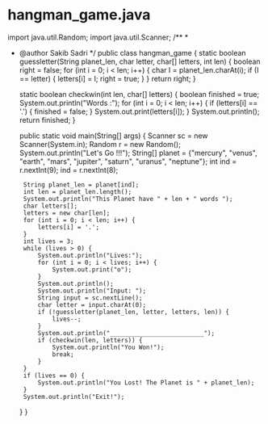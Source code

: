 # hangman_game.java
import java.util.Random;
import java.util.Scanner;
/**
 *
 * @author Sakib Sadri
 */
public class hangman_game {
    static boolean guessletter(String planet_len, char letter, char[] letters, int len) {
        boolean right = false;
        for (int i = 0; i < len; i++) {
            char I = planet_len.charAt(i);
            if (I == letter) {
                letters[i] = I;
                right = true;
            }
        }
        return right;
    }

    static boolean checkwin(int len, char[] letters) {
        boolean finished = true;
        System.out.println("Words :");
        for (int i = 0; i < len; i++) {
            if (letters[i] == '.') {
                finished = false;
            }
            System.out.print(letters[i]);
        }
        System.out.println();
        return finished;
    }

    public static void main(String[] args) {
        Scanner sc = new Scanner(System.in);
        Random r = new Random();
        System.out.println("Let's Go !!!");
        String[] planet = {"mercury", "venus", "earth", "mars", "jupiter", "saturn", "uranus", "neptune"};
        int ind = r.nextInt(9);
         ind = r.nextInt(8);

        String planet_len = planet[ind];
        int len = planet_len.length();
        System.out.println("This Planet have " + len + " words ");
        char letters[];
        letters = new char[len];
        for (int i = 0; i < len; i++) {
            letters[i] = '.';
        }
        int lives = 3;
        while (lives > 0) {
            System.out.println("Lives:");
            for (int i = 0; i < lives; i++) {
                System.out.print("o");
            }
            System.out.println();
            System.out.println("Input: ");
            String input = sc.nextLine();
            char letter = input.charAt(0);
            if (!guessletter(planet_len, letter, letters, len)) {
                lives--;
            }
            System.out.println("__________________________");
            if (checkwin(len, letters)) {
                System.out.println("You Won!");
                break;
            }
        }
        if (lives == 0) {
            System.out.println("You Lost! The Planet is " + planet_len);
        }
        System.out.println("Exit!");
    }
}
